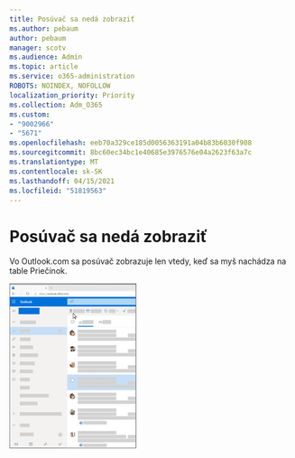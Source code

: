 ```yaml
---
title: Posúvač sa nedá zobraziť
ms.author: pebaum
author: pebaum
manager: scotv
ms.audience: Admin
ms.topic: article
ms.service: o365-administration
ROBOTS: NOINDEX, NOFOLLOW
localization_priority: Priority
ms.collection: Adm_O365
ms.custom:
- "9002966"
- "5671"
ms.openlocfilehash: eeb70a329ce185d0056363191a04b83b6030f908
ms.sourcegitcommit: 8bc60ec34bc1e40685e3976576e04a2623f63a7c
ms.translationtype: MT
ms.contentlocale: sk-SK
ms.lasthandoff: 04/15/2021
ms.locfileid: "51819563"
---
```

# <a name="cannot-see-the-scroll-bar"></a>Posúvač sa nedá zobraziť

Vo Outlook.com sa posúvač zobrazuje len vtedy, keď sa myš nachádza na table Priečinok.

![Posúvač myši nad doručenou poštou](media/16353_mouse_over_inbox_scrollbar-225x292.gif)
